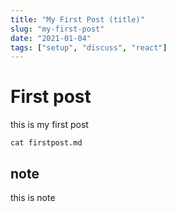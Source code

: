 ```yaml
---
title: "My First Post (title)"
slug: "my-first-post"
date: "2021-01-04"
tags: ["setup", "discuss", "react"]
---
```


# First post
this is my first post

```shell
cat firstpost.md
```

## note
this is note

